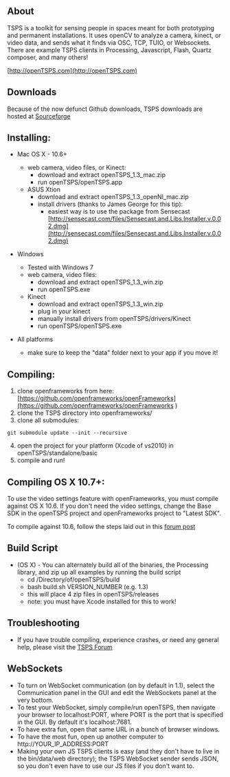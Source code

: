 About
------------
TSPS is a toolkit for sensing people in spaces meant for both prototyping and permanent installations. 
It uses openCV to analyze a camera, kinect, or video data, and sends what it finds via OSC, TCP, TUIO, or Websockets.
There are example TSPS clients in Processing, Javascript, Flash, Quartz composer, and many others! 

[http://openTSPS.com](http://openTSPS.com)

Downloads
------------
Because of the now defunct Github downloads, TSPS downloads are hosted at [Sourceforge](https://sourceforge.net/projects/tsps/files/)

Installing:
------------

* Mac OS X - 10.6+
  * web camera, video files, or Kinect: 
    * download and extract openTSPS_1.3_mac.zip
    * run openTSPS/openTSPS.app
  * ASUS Xtion
    * download and extract openTSPS_1.3_openNI_mac.zip
    * install drivers (thanks to James George for this tip):
      * easiest way is to use the package from Sensecast [http://sensecast.com/files/Sensecast.and.Libs.Installer.v.0.02.dmg](http://sensecast.com/files/Sensecast.and.Libs.Installer.v.0.02.dmg)   

* Windows
  * Tested with Windows 7 
  * web camera, video files: 
    * download and extract openTSPS_1.3_win.zip
    * run openTSPS.exe
  * Kinect
    * download and extract openTSPS_1.3_win.zip
    * plug in your kinect
    * manually install drivers from openTSPS/drivers/Kinect
    * run openTSPS/openTSPS.exe

* All platforms
  * make sure to keep the "data" folder next to your app if you move it!  

Compiling:
------------
1. clone openframeworks from here: [https://github.com/openframeworks/openFrameworks](https://github.com/openframeworks/openFrameworks )
2. clone the TSPS directory into openframeworks/
3. clone all submodules:
```
git submodule update --init --recursive
```
4. open the project for your platform (Xcode of vs2010) in openTSPS/standalone/basic
5. compile and run!

Compiling OS X 10.7+:
------------
To use the video settings feature with openFrameworks, you must compile against OS X 10.6. If you don't need 
the video settings, change the Base SDK in the openTSPS project and openFrameworks project to "Latest SDK".

To compile against 10.6, follow the steps laid out in this [forum post](http://forum.openframeworks.cc/index.php/topic,10343.0.html)

Build Script
------------
* (OS X) - You can alternately build all of the binaries, the Processing library, and zip up all examples by running the build script
   * cd /Directory/of/openTSPS/build
   * bash build.sh VERSION_NUMBER (e.g. 1.3)
   * this will place 4 zip files in openTSPS/releases
   * note: you must have Xcode installed for this to work!

Troubleshooting
------------
* If you have trouble compiling, experience crashes, or need any general help, please visit the [TSPS Forum](http://opentsps.com/forum)

WebSockets
------------
* To turn on WebSocket communication (on by default in 1.1), select the Communication panel in the GUI and edit the WebSockets panel at the very bottom.
* To test your WebSocket, simply compile/run openTSPS, then navigate your browser to localhost:PORT, where PORT is the port that is specified in the GUI. By default it's localhost:7681.
* To have extra fun, open that same URL in a bunch of browser windows.
* To have the most fun, open up another computer to http://YOUR_IP_ADDRESS:PORT
* Making your own JS TSPS clients is easy (and they don't have to live in the bin/data/web directory); the TSPS WebSocket sender sends JSON, so you don't even have to use our JS files if you don't want to.
